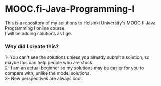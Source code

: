 # MOOC.fi-Java-Programming-I
This is a repository of my solutions to Helsinki University's MOOC.fi Java Programming I online course.\
I will be adding solutions as I go.

### Why did I create this?
1- You can't see the solutions unless you already submit a solution, so maybe this can help people who are stuck.\
2- I am an actual beginner so my solutions may be easier for you to compare with, unlike the model solutions.\
3- New perspectives are always cool.

